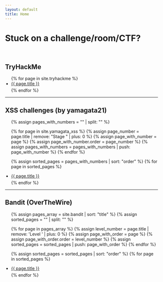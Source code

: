 ```yaml
---
layout: default
title: Home
---
```


<style>
ul {
  list-style-type: disc;
  padding-left: 20px;
}

ul li {
  display: list-item; 
  margin-bottom: 5px;
}
</style>

# Stuck on a challenge/room/CTF?
<br>

## TryHackMe

<ul>
  {% for page in site.tryhackme %}
    <li>
      <a href="{{ site.baseurl }}{{ page.url }}">{{ page.title }}</a>
    </li>
  {% endfor %}
</ul>

---

## XSS challenges (by yamagata21)

<ul>
  {% assign pages_with_numbers = "" | split: "" %}
  
  {% for page in site.yamagata_xss %}
    {% assign page_number = page.title | remove: "Stage " | plus: 0 %}
    {% assign page_with_number = page %}
    {% assign page_with_number.order = page_number %}
    {% assign pages_with_numbers = pages_with_numbers | push: page_with_number %}
  {% endfor %}
  
  {% assign sorted_pages = pages_with_numbers | sort: "order" %}
  {% for page in sorted_pages %}
    <li>
      <a href="{{ site.baseurl }}{{ page.url }}">{{ page.title }}</a>
    </li>
  {% endfor %}
</ul>

---

## Bandit (OverTheWire)

<ul>
  {% assign pages_array = site.bandit | sort: "title" %}
  {% assign sorted_pages = "" | split: "" %}
  
  {% for page in pages_array %}
    {% assign level_number = page.title | remove: 'Level ' | plus: 0 %}
    {% assign page_with_order = page %}
    {% assign page_with_order.order = level_number %}
    {% assign sorted_pages = sorted_pages | push: page_with_order %}
  {% endfor %}
  
  {% assign sorted_pages = sorted_pages | sort: "order" %}
  {% for page in sorted_pages %}
    <li>
      <a href="{{ site.baseurl }}{{ page.url }}">{{ page.title }}</a>
    </li>
  {% endfor %}
</ul>


